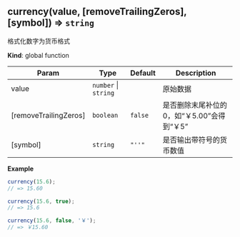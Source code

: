 <a name="currency"></a>

## currency(value, [removeTrailingZeros], [symbol]) ⇒ <code>string</code>
格式化数字为货币格式

**Kind**: global function  

| Param | Type | Default | Description |
| --- | --- | --- | --- |
| value | <code>number</code> \| <code>string</code> |  | 原始数据 |
| [removeTrailingZeros] | <code>boolean</code> | <code>false</code> | 是否删除末尾补位的0，如“￥5.00”会得到“￥5” |
| [symbol] | <code>string</code> | <code>&quot;&#x27;&#x27;&quot;</code> | 是否输出带符号的货币数值 |

**Example**  
```js
currency(15.6);// => 15.60currency(15.6, true);// => 15.6currency(15.6, false, '￥');// => ￥15.60
```
